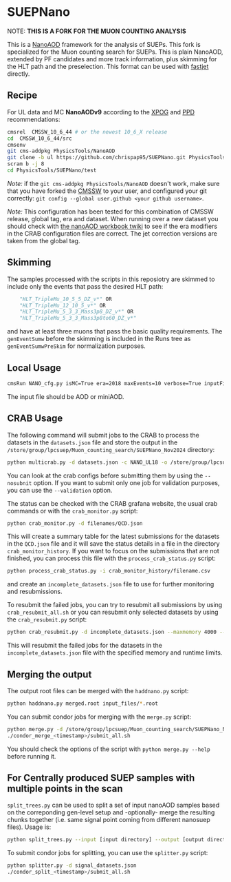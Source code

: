 # SUEPNano

NOTE: **THIS IS A FORK FOR THE MUON COUNTING ANALYSIS**

This is a [NanoAOD](https://twiki.cern.ch/twiki/bin/view/CMSPublic/WorkBookNanoAOD) framework for the analysis of SUEPs. This fork is specialized for the Muon counting search for SUEPs. This is plain NanoAOD, extended by PF candidates and more track information, plus skimming for the HLT path and the preselection. This format can be used with [fastjet](http://fastjet.fr) directly.

## Recipe

For UL data and MC **NanoAODv9** according to the [XPOG](https://gitlab.cern.ch/cms-nanoAOD/nanoaod-doc/-/wikis/Releases/NanoAODv9) and [PPD](https://twiki.cern.ch/twiki/bin/viewauth/CMS/PdmVAnalysisSummaryTable) recommendations:

```bash
cmsrel  CMSSW_10_6_44 # or the newest 10_6_X release
cd  CMSSW_10_6_44/src
cmsenv
git cms-addpkg PhysicsTools/NanoAOD
git clone -b ul https://github.com/chrispap95/SUEPNano.git PhysicsTools/SUEPNano
scram b -j 8
cd PhysicsTools/SUEPNano/test
```

*Note:* if the `git cms-addpkg PhysicsTools/NanoAOD` doesn't work, make sure that you have forked the [CMSSW](https://github.com/cms-sw/cmssw) to your user, and configured your git correctly: `git config --global user.github <your github username>`.

*Note:* This configuration has been tested for this combination of CMSSW release, global tag, era and dataset. When running over a new dataset you should check with [the nanoAOD workbook twiki](https://twiki.cern.ch/twiki/bin/view/CMSPublic/WorkBookNanoAOD#Running_on_various_datasets_from) to see if the era modifiers in the CRAB configuration files are correct. The jet correction versions are taken from the global tag.

## Skimming

The samples processed with the scripts in this reposiotry are skimmed to include only the events that pass the desired HLT path:

```python
    "HLT_TripleMu_10_5_5_DZ_v*" OR
    "HLT_TripleMu_12_10_5_v*" OR
    "HLT_TripleMu_5_3_3_Mass3p8_DZ_v*" OR
    "HLT_TripleMu_5_3_3_Mass3p8to60_DZ_v*"
```

and have at least three muons that pass the basic quality requirements. The `genEventSumw` before the skimming is included in the Runs tree as `genEventSumwPreSkim` for normalization purposes.

## Local Usage

```bash
cmsRun NANO_cfg.py isMC=True era=2018 maxEvents=10 verbose=True inputFiles=file:/path/to/your/file.root
```

The input file should be AOD or miniAOD.

## CRAB Usage

The following command will submit jobs to the CRAB to process the datasets in the `datasets.json` file and store the output in the `/store/group/lpcsuep/Muon_counting_search/SUEPNano_Nov2024` directory:

```bash
python multicrab.py -d datasets.json -c NANO_UL18 -o /store/group/lpcsuep/Muon_counting_search/SUEPNano_Nov2024
```

You can look at the crab configs before submitting them by using the `--nosubnit` option. If you want to submit only one job for validation purposes, you can use the `--validation` option.

The status can be checked with the CRAB grafana website, the usual crab commands or with the `crab_monitor.py` script:

```bash
python crab_monitor.py -d filenames/QCD.json
```

This will create a summary table for the latest submissions for the datasets in the `QCD.json` file and it will save the status details in a file in the directory `crab_monitor_history`. If you want to focus on the submissions that are not finished, you can process this file with the `process_crab_status.py` script:

```bash
python process_crab_status.py -i crab_monitor_history/filename.csv
```

and create an `incomplete_datasets.json` file to use for further monitoring and resubmissions.

To resubmit the failed jobs, you can try to resubmit all submissions by using `crab_resubmit_all.sh` or you can resubmit only selected datasets by using the `crab_resubmit.py` script:

```bash
python crab_resubmit.py -d incomplete_datasets.json --maxmemory 4000 --maxjobruntime 500
```

This will resubmit the failed jobs for the datasets in the `incomplete_datasets.json` file with the specified memory and runtime limits.

## Merging the output

The output root files can be merged with the `haddnano.py` script:

```bash
python haddnano.py merged.root input_files/*.root
```

You can submit condor jobs for merging with the `merge.py` script:

```bash
python merge.py -d /store/group/lpcsuep/Muon_counting_search/SUEPNano_Nov2024
./condor_merge_<timestamp>/submit_all.sh
```

You should check the options of the script with `python merge.py --help` before running it.

## For Centrally produced SUEP samples with multiple points in the scan

`split_trees.py` can be used to split a set of input nanoAOD samples based on the correponding gen-level setup and -optionally- merge the resulting chunks together (i.e. same signal point coming from different nanosuep files). Usage is:

```bash
python split_trees.py --input [input directory] --output [output directory] --hadd 
```

To submit condor jobs for splitting, you can use the `splitter.py` script:

```bash
python splitter.py -d signal_datasets.json
./condor_split_<timestamp>/submit_all.sh
```
